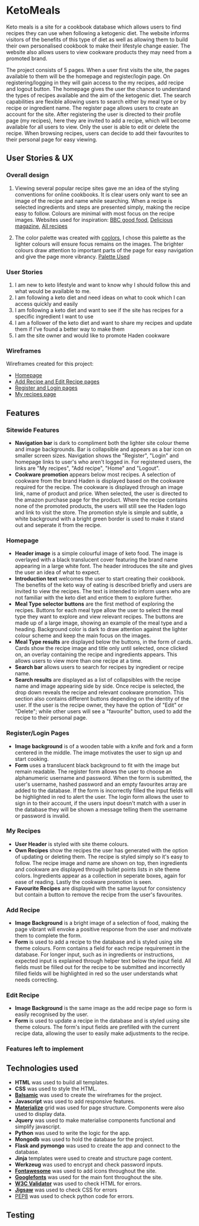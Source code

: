 # **KetoMeals**

Keto meals is a site for a cookbook database which allows users to find recipes they can use when following a ketogenic diet. The website informs visitors of the benefits of this type of diet as well as allowing them to build their own personalised cookbook to make their lifestyle change easier. The website also allows users to view cookware products they may need from a promoted brand.

The project consists of 5 pages. When a user first visits the site, the pages available to them will be the homepage and register/login page. On registering/logging in they will gain access to the my recipes, add recipe and logout button.
 The homepage gives the user the chance to understand the types of recipes available and the aim of the ketogenic diet. The search capabilities are flexible allowing users to search either by meal type or by recipe or ingredient name. 
 The register page allows users to create an account for the site. After registering the user is directed to their profile page (my recipes), here they are invited to add a recipe, which will become available for all users to view. 
 Only the user is able to edit or delete the recipe. When browsing recipes, users can decide to add their favourites to their personal page for easy viewing. 

## **User Stories & UX**

### **Overall design**
1. Viewing several popular recipe sites gave me an idea of the styling conventions for online cookbooks.
 It is clear users only want to see an image of the recipe and name while searching. When a recipe is selected ingredients and steps are presented simply, making the recipe easy to follow. 
 Colours are minimal with most focus on the recipe images.
 Websites used for inspiration:
[BBC good food](https://www.bbcgoodfood.com/recipes), [Delicious magazine](https://www.deliciousmagazine.co.uk/recipes/), [All recipes](http://allrecipes.co.uk/recipes/)

2. The color palette was created with [coolors](https://coolors.co/), I chose this palette as the lighter colours will ensure focus remains on the images. The brighter colours draw attention to important parts of the page for easy navigation and give the page more vibrancy.
[Palette Used](https://coolors.co/274c77-af3b6e-d8ddef-60992d-ffffff)

### **User Stories**
1. I am new to keto lifestyle and want to know why I should follow this and what would be available to me.
2. I am following a keto diet and need ideas on what to cook which I can access quickly and easily
3. I am following a keto diet and want to see if the site has recipes for a specific ingredient I want to use
4. I am a follower of the keto diet and want to share my recipes and update them if I’ve found a better way to make them
5. I am the site owner and would like to promote Haden cookware

### **Wireframes**

Wireframes created for this project:
* [Homepage](static/images/wireframes/home.png)
* [Add Recipe and Edit Recipe pages](static/images/wireframes/add_edit.png)
* [Register and Login pages](static/images/wireframes/register_login.png)
* [My recipes page](static/images/wireframes/user_recipes.png)

## **Features**

### **Sitewide Features**

* __Navigation bar__ is dark to compliment both the lighter site colour theme and image backgrounds.
Bar is collapsible and appears as a bar icon on smaller screen sizes. Navigation shows the "Register", "Login" 
and homepage links to user's who aren't logged in. For registered users, the links are "My recipes", "Add recipe",
"Home" and "Logout".
* __Cookware promotion__ appears below most recipes. A selection of cookware from the brand Haden is 
displayed based on the cookware required for the recipe. The cookware is displayed through an image link,
name of product and price. When selected, the user is directed to the amazon purchase page for the product.
Where the recipe contains none of the promoted products, the users will still see the Haden logo and link to
visit the store. The promotion style is simple and subtle, a white background with a bright green border is 
used to make it stand out and seperate it from the recipe.

### **Homepage**

* __Header image__ is a simple colourful image of keto food. The image is overlayed with a black translucent cover featuring the brand name appearing in a large white font. 
The header introduces the site and gives the user an idea of what to expect.
* __Introduction text__ welcomes the user to start creating their cookbook. The benefits of the keto way of eating is described briefly and users are invited to view the recipes.
The text is intended to inform users who are not familiar with the keto diet and entice them to explore further.
* __Meal Type selector buttons__ are the first method of exploring the recipes. Buttons for each meal type allow the user to select the meal type they want to explore
and view relevant recipes. The buttons are made up of a large image, showing an example of the meal type and a heading. Background color is dark to draw attention against the lighter
colour scheme and keep the main focus on the images.
* __Meal Type results__ are displayed below the buttons, in the form of cards. Cards show the recipe image and title only until selected,
once clicked on, an overlay containing the recipe and ingredients appears. This allows users to view more than one recipe at a time.
* __Search bar__ allows users to search for recipes by ingredient or recipe name. 
* __Search results__ are displayed as a list of collapsibles with the recipe name and image appearing side by side. Once 
recipe is selected, the drop down reveals the recipe and relevant cookware promotion. This section also contains different buttons 
depending on the identity of the user. If the user is the recipe owner, they have the option of "Edit" or "Delete"; while other users
will see a "favourite" button, used to add the recipe to their personal page.

### **Register/Login Pages**
* __Image background__ is of a wooden table with a knife and fork and a form centered in the middle. The image motivates
the user to sign up and start cooking. 
* __Form__ uses a translucent black background to fit with the image but remain readable. The register form allows the 
user to choose an alphanumeric username and password. When the form is submitted, the user's username, hashed password and 
an empty favourites array are added to the database. If the form is incorrectly filled the input fields will be highlighted
in red to alert the user. The login form allows the user to sign in to their account, if the users input doesn't match with
a user in the database they will be shown a message telling them the username or password is invalid.


### **My Recipes** 
* __User Header__ is styled with site theme colours.
* __Own Recipes__ show the recipes the user has generated with the option of updating or deleting them. The recipe is styled
simply so it's easy to follow. The recipe image and name are shown on top, then ingredients and cookware are displayed through
bullet points lists in site theme colors. Ingredients appear as a collection in seperate boxes, again for ease of reading. Lastly 
the cookware promotion is seen.
* __Favourite Recipes__ are displayed with the same layout for consistency but contain a button to remove the recipe 
from the user's favourites.

### **Add Recipe**
* __Image Background__ is a bright image of a selection of food, making the page vibrant will envoke a positive response from the user and motivate them to complete the form.
* __Form__ is used to add a recipe to the database and is styled using site theme colours. Form contains a field for each recipe requirement in the database. For longer input, such as in ingredients or instructions, expected input 
is explained through helper text below the input field. All fields must be filled out for the recipe to be submitted and incorrectly filled fields will be highlighted in red so the user understands what needs correcting.

### **Edit Recipe**
* __Image Background__ is the same image as the add recipe page so form is easily recognised by the user.
* __Form__ is used to update a recipe in the database and is styled using site theme colours. The form's input fields are prefilled with the current recipe data, allowing the user
to easily make adjustments to the recipe. 

### Features left to implement

## Technologies used
* __HTML__ was used to build all templates.
* __CSS__ was used to style the HTML.
* [__Balsamic__](https://balsamiq.cloud/#) was used to create the wireframes for the project.
* __Javascript__ was used to add responsive features.
* [__Materialize__](https://materializecss.com/) grid was used for page structure. Components were also used to display data.
* __Jquery__ was used to make materialise components functional and simplify javascript.
* __Python__ was used to write the logic for the app.
* __Mongodb__ was used to hold the database for the project.
* __Flask and pymongo__ was used to create the app and connect to the database.
* __Jinja__ templates were used to create and structure page content.
* __Werkzeug__ was used to encrypt and check password inputs.
* [__Fontawesome__](https://fontawesome.com/) was used to add icons throughout the site.
* [__Googlefonts__](https://fonts.google.com/) was used for the main font throughout the site.
* [__W3C Validator__](https://validator.w3.org/) was used to check HTML for errors.
* [__Jigsaw__](https://jigsaw.w3.org/css-validator/) was used to check CSS for errors
* [PEP8](http://pep8online.com/) was used to check python code for errors.

## __Testing__
